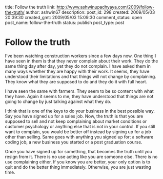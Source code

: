 title: Follow the truth
link: http://www.ashwinupadhyaya.com/2009/follow-the-truth/
author: ashwin67
description: 
post_id: 298
created: 2009/05/03 20:39:30
created_gmt: 2009/05/03 15:09:30
comment_status: open
post_name: follow-the-truth
status: publish
post_type: post

# Follow the truth

I've been watching construction workers since a few days now. One thing I have seen in them is that they never complain about their work. They do the same thing day after day, yet they do not complain. I have asked them in many ways whether they are happy with their work. It seems, they have understood their limitations and that things will not change by complaining. They know what they are supposed to do and they do it with full heart.

I have seen the same with farmers. They seem to be so content with what they have. Again it seems to me, they have understood that things are not going to change by just talking against what they do.

I think that is one of the keys to do your business in the best possible way. Say you have signed up for a sales job. Now, the truth is that you are supposed to sell and not keep complaining about market conditions or customer psychology or anything else that is not in your control. If you still want to complain, you would be better off instead by signing up for a job other than selling. Same goes with anything you signed up for; a software coding job, a new business you started or a post graduation course. 

Once you have signed up for something, that becomes the truth until you resign from it. There is no use acting like you are someone else. There is no use complaining either. If you know you are better, your only option is to quit and do the better thing immediately. Otherwise, you are just wasting time.